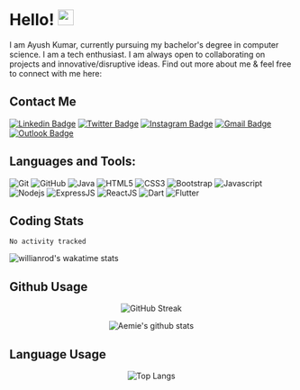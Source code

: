 # Hello! <img src="https://raw.githubusercontent.com/aemmadi/aemmadi/master/wave.gif" width="28px">

I am Ayush Kumar, currently pursuing my bachelor's degree in computer science. I am a tech enthusiast. I am always open to collaborating on projects and innovative/disruptive ideas. Find out more about me & feel free to connect with me here:

## Contact Me
[![Linkedin Badge](https://img.shields.io/badge/-iamayushkr-blue?style=flat-square&logo=Linkedin&logoColor=white&link=https://www.linkedin.com/in/iamayushkr/)](https://www.linkedin.com/in/iamayushkr/)
[![Twitter Badge](https://img.shields.io/badge/-iamayushkr-1DA1F2?style=flat-square&logo=twitter&logoColor=white&link=https://twitter.com/iamayushkr)](https://twitter.com/iamayushkr)
[![Instagram Badge](https://img.shields.io/badge/-iamayushkr-purple?style=flat-square&logo=instagram&logoColor=white&link=https://www.instagram.com/iamayushkr/)](https://www.instagram.com/iamayushkr/)
[![Gmail Badge](https://img.shields.io/badge/-kumaraayush2210@gmail.com-c14438?style=flat-square&logo=Gmail&logoColor=white&link=mailto:kumaraayush2210749@gmail.com)](mailto:kumaraayush2210@gmail.com)
[![Outlook Badge](https://img.shields.io/badge/-kumaraayush2210@outlook.in-blue?style=flat-square&logo=Microsoft&logoColor=white&link=mailto:kumaraayush2210749@outlook.in)](mailto:kumaraayush2210@outlook.in)

## Languages and Tools:

![Git](https://img.shields.io/badge/-Git-black?style=flat-square&logo=git)
![GitHub](https://img.shields.io/badge/-GitHub-181717?style=flat-square&logo=github)
![Java](https://img.shields.io/badge/Java-ED8B00?style=flat-square&logo=java&logoColor=white)
![HTML5](https://img.shields.io/badge/-HTML5-E34F26?style=flat-square&logo=html5&logoColor=white)
![CSS3](https://img.shields.io/badge/-CSS3-1572B6?style=flat-square&logo=css3)
![Bootstrap](https://img.shields.io/badge/Bootstrap-563D7C?style=flat-square&logo=bootstrap&logoColor=white)
![Javascript](https://img.shields.io/badge/JavaScript-F7DF1E?style=flat-square&logo=javascript&logoColor=black)
![Nodejs](https://img.shields.io/badge/Node.js-43853D?style=flat-square&logo=node.js&logoColor=white)
![ExpressJS](https://img.shields.io/badge/Express.js-404D59?style=flat-square)
![ReactJS](https://img.shields.io/badge/React-20232A?style=flat-square&logo=react&logoColor=61DAFB)
![Dart](https://img.shields.io/badge/Dart-0175C2?style=flat-square&logo=dart&logoColor=white)
![Flutter](https://img.shields.io/badge/Flutter-02569B?style=flat-square&logo=flutter&logoColor=white)


## Coding Stats

<!--START_SECTION:waka-->

```text
No activity tracked
```

<!--END_SECTION:waka-->

![willianrod's wakatime stats](https://github-readme-stats.vercel.app/api/wakatime?username=iamayushkr)

## Github Usage

<p align="center">
  <img src="https://github-readme-streak-stats.herokuapp.com/?user=iamayushkr&theme=tokyonight&count_private=true" alt="GitHub Streak"/>
  </p>

<p align="center">
  <img src="https://github-readme-stats.aemiej.vercel.app/api?username=iamayushkr&show_icons=true&hide_border=true&theme=tokyonight&private=true" alt="Aemie's github stats"/>
</p>

## Language Usage

<p align="center">
  <img src="https://github-readme-stats.aemiej.vercel.app/api/top-langs/?username=iamayushkr&layout=compact&theme=tokyonight&show_icons=true&hide_border=true&private=true" alt="Top Langs"/>
  </p>
